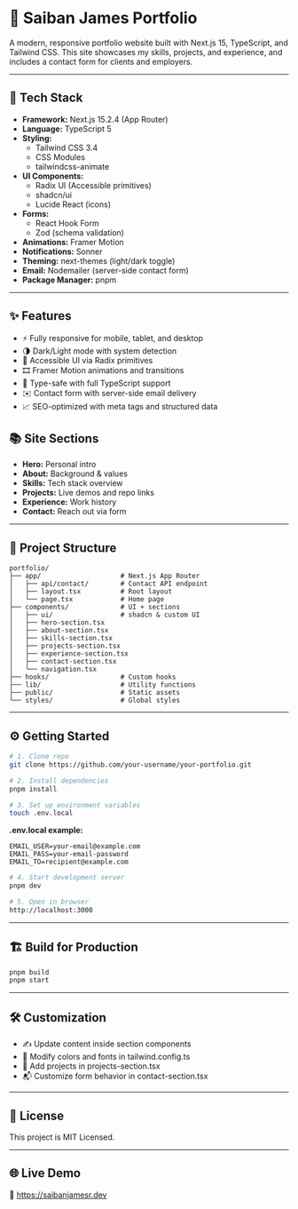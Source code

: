 # 💼 Saiban James Portfolio

A modern, responsive portfolio website built with Next.js 15, TypeScript, and Tailwind CSS.
This site showcases my skills, projects, and experience, and includes a contact form for clients and employers.

---

## 🚀 Tech Stack

- **Framework:** Next.js 15.2.4 (App Router)
- **Language:** TypeScript 5
- **Styling:**
  - Tailwind CSS 3.4
  - CSS Modules
  - tailwindcss-animate
- **UI Components:**
  - Radix UI (Accessible primitives)
  - shadcn/ui
  - Lucide React (icons)
- **Forms:**
  - React Hook Form
  - Zod (schema validation)
- **Animations:** Framer Motion
- **Notifications:** Sonner
- **Theming:** next-themes (light/dark toggle)
- **Email:** Nodemailer (server-side contact form)
- **Package Manager:** pnpm

---

## ✨ Features

- ⚡️ Fully responsive for mobile, tablet, and desktop
- 🌗 Dark/Light mode with system detection
- 🧱 Accessible UI via Radix primitives
- 🎞️ Framer Motion animations and transitions
- 🔐 Type-safe with full TypeScript support
- ✉️ Contact form with server-side email delivery
- 📈 SEO-optimized with meta tags and structured data

## 📚 Site Sections

- **Hero:** Personal intro
- **About:** Background & values
- **Skills:** Tech stack overview
- **Projects:** Live demos and repo links
- **Experience:** Work history
- **Contact:** Reach out via form

---

## 🧩 Project Structure

```
portfolio/
├── app/                    # Next.js App Router
│   ├── api/contact/        # Contact API endpoint
│   ├── layout.tsx          # Root layout
│   └── page.tsx            # Home page
├── components/             # UI + sections
│   ├── ui/                 # shadcn & custom UI
│   ├── hero-section.tsx
│   ├── about-section.tsx
│   ├── skills-section.tsx
│   ├── projects-section.tsx
│   ├── experience-section.tsx
│   ├── contact-section.tsx
│   └── navigation.tsx
├── hooks/                  # Custom hooks
├── lib/                    # Utility functions
├── public/                 # Static assets
└── styles/                 # Global styles
```

---

## ⚙️ Getting Started

```bash
# 1. Clone repo
git clone https://github.com/your-username/your-portfolio.git

# 2. Install dependencies
pnpm install

# 3. Set up environment variables
touch .env.local
```

**.env.local example:**

```
EMAIL_USER=your-email@example.com
EMAIL_PASS=your-email-password
EMAIL_TO=recipient@example.com
```

```bash
# 4. Start development server
pnpm dev

# 5. Open in browser
http://localhost:3000
```

---

## 🏗️ Build for Production

```bash
pnpm build
pnpm start
```

---

## 🛠️ Customization

- ✍️ Update content inside section components
- 🎨 Modify colors and fonts in tailwind.config.ts
- 🧱 Add projects in projects-section.tsx
- 📬 Customize form behavior in contact-section.tsx

---

## 📜 License

This project is MIT Licensed.

---

## 🌐 Live Demo

🔗 https://saibanjamesr.dev

